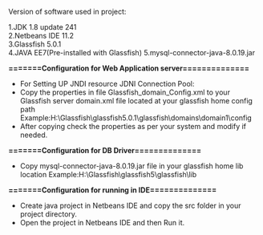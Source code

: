 Version of software used in project:  

   1.JDK 1.8 update 241  
   2.Netbeans IDE 11.2  
   3.Glassfish 5.0.1   
   4.JAVA EE7(Pre-installed with Glassfish)
   5.mysql-connector-java-8.0.19.jar  

**=======Configuration for Web Application server==============**     
- For Setting UP JNDI resource JDNI Connection Pool:   
- Copy the properties in file Glassfish_domain_Config.xml to your Glassfish server domain.xml file located at your glassfish home config path Example:H:\Glassfish\glassfish5.0.1\glassfish\domains\domain1\config  
- After copying check the properties as per your system and modify if needed.

**=======Configuration for DB Driver==============**   
- Copy mysql-connector-java-8.0.19.jar file in your glassfish home lib location
Example:H:\Glassfish\glassfish5\glassfish\lib

**=======Configuration for running in IDE==============**   
- Create java project in Netbeans IDE and copy the src folder in your project directory.
- Open the project in Netbeans IDE and then Run it.

 

